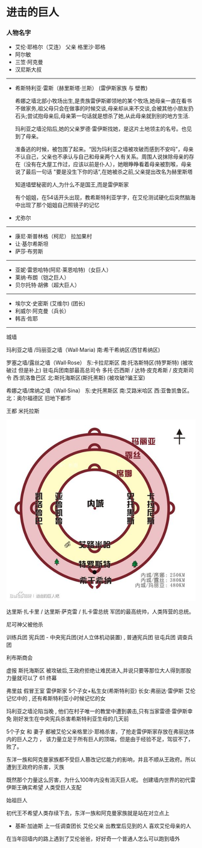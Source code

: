 # 进击的巨人

### 人物名字

* 艾伦·耶格尔（艾连） 父亲 格里沙·耶格
* 阿尔敏
* 三笠·阿克曼
* 汉尼斯大叔



----

* 希斯特利亚·雷斯（赫里斯塔·兰斯） (雷伊斯家族 与 壁教)

    希娜之墙北部小牧场出生,是贵族雷伊斯卿领地的某个牧场,她母亲一直在看书不做家务,祖父母只会在做事的时候交谈,母亲却从来不交谈,会被其他小朋友扔石头;尝试抱母亲后,母亲第一句话就是想杀了她,从此母亲就到别的地方生活.

    玛利亚之墙沦陷后,她的父亲罗德·雷伊斯找她，是这片土地领主的名号。也见到了母亲。

    准备逃的时候，被包围了起来。“因为玛利亚之墙被攻破而感到不安吗”，母亲不认自己，父亲也不承认与自己和母亲两个人有关系。周围人说抹除母亲的存在（没有在大屋工作过，应该以前是仆人），她眼睁睁看着母亲被割喉，母亲说了最后一句话 "要是没生下你的话",在她被杀之前,父亲提出改名为赫里斯塔

    知道墙壁秘密的人,为什么不是国王,而是雷伊斯家

    有个姐姐，在54话开头出现，教希斯特利亚学字，在艾伦测试硬化后突然脑海中出现了那个姐姐自己照镜子的记忆

* 尤弥尔

----

* 康尼·斯普林格（柯尼） 拉加果村
* 让·基尔希斯坦
* 萨莎·布劳斯

----

* 亚妮·雷恩哈特(阿尼·莱恩哈特)（女巨人）
* 莱纳·布朗（铠之巨人）
* 贝尔托特·胡佛（超大巨人）

----

* 埃尔文·史密斯 (艾维尔) (团长)
* 利威尔·阿克曼（兵长）
* 韩吉·佐耶

----


城墙

玛利亚之墙 /玛丽亚之墙（Wall·Maria)
南:希干希纳区(西甘希纳区)

罗塞之墙/露丝之墙（Wall·Rose）
东:卡拉尼斯区
南:托洛斯特区(特罗斯特) (被攻破过 但是补上) 驻屯兵团南部最高总司令 多托·匹西斯 / 达特·皮克希斯 / 皮克斯司令
西:凯洛鲁巴区
北:斯托海斯区(斯托黑斯) (被攻破?骗王室)

希娜之墙/席纳之墙（Wall·Sina）
东:史托黑斯区
南:艾路米哈区
西:亚鲁凯鲁区。
北：奥尔福德区
旧地下都市

王都 米托拉斯

![城墙](城墙.jpg)

达里斯·扎卡里 / 达里斯·萨克雷 / 扎卡雷总统
军团的最高统帅，人类阵营的总统。

尼可神父被他杀

训练兵团
宪兵团 - 中央宪兵团(对人立体机动装置) , 普通宪兵团
驻屯兵团
调查兵团

利布斯商会

虚报 斯托海斯区 被攻破后,王政府拒绝让难民进入,并说只要等那位大人得到那股力量就可以了 61 终幕

弗里兹 假冒王室
雷伊斯家 5个子女+私生女(希斯特利亚)
长女:弗丽达·雷伊斯 艾伦记忆中的 , 还有希斯特利亚小时候记忆的女

玛利亚之墙沦陷当晚 , 他们在村子唯一的教堂中遭到袭击,只有当家雷德·雷伊斯幸免
刚好发生在中央宪兵杀害希斯特利亚生母的几天前

5个子女 和 妻子 都被艾伦父亲格里沙·耶格杀害，了抢走雷伊斯家存放在弗丽达体内的巨人之力 ， 该力量立足于所有巨人的顶端，但是由于经验不足，驾驭不了，败了。

东洋一族和阿克曼家族都不受巨人篡改记忆能力的影响，并且不顺从王政府。所以遭到王政府的杀害，灭族

既然那个力量这么厉害，为什么100年内没有消灭巨人呢。
创建墙内世界的初代雷伊斯王确实希望 人类受巨人支配

始祖巨人

初代王不希望人类存续下去，东洋一族和阿克曼家族就是站在对立点上

* 基斯·加迪斯 上一任调查团长 艾伦父亲 出教堂后见到的人 喜欢艾伦母亲的人

在当年回墙内的路上遇到了艾伦爸爸，好好奇一个普通人怎么可以跑到墙外